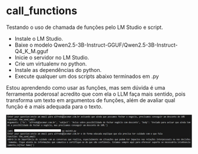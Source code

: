 # call_functions

Testando o uso de chamada de funções pelo LM Studio e script.

- Instale o LM Studio.
- Baixe o modelo Qwen2.5-3B-Instruct-GGUF/Qwen2.5-3B-Instruct-Q4_K_M.gguf
- Inicie o servidor no LM Studio.
- Crie um virtualenv no python.
- Instale as dependências do python.
- Execute qualquer um dos scripts abaixo terminados em .py

Estou aprendendo como usar as funções, mas sem dúvida é uma ferramenta poderosa! acredito que com ela o LLM faça mais sentido, pois transforma um texto em argumentos de funções, além de avaliar qual função é a mais adequada para o texto.

![Demo](wiki/media/demo.jpg)
